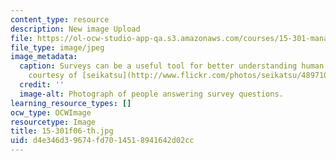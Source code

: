 ```yaml
---
content_type: resource
description: New image Upload
file: https://ol-ocw-studio-app-qa.s3.amazonaws.com/courses/15-301-managerial-psychology-fall-2006/d4e346d39674fd7014518941642d02cc_15-301f06-th.jpg
file_type: image/jpeg
image_metadata:
  caption: Surveys can be a useful tool for better understanding human behavior. (Image
    courtesy of [seikatsu](http://www.flickr.com/photos/seikatsu/489710558/) on Flickr.)
  credit: ''
  image-alt: Photograph of people answering survey questions.
learning_resource_types: []
ocw_type: OCWImage
resourcetype: Image
title: 15-301f06-th.jpg
uid: d4e346d3-9674-fd70-1451-8941642d02cc
---
```

